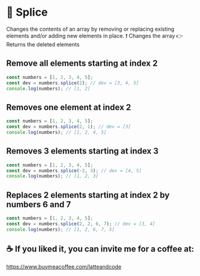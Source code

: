 # 🍕 Splice

Changes the contents of an array by removing or replacing existing elements and/or adding new elements in place.
❗️ Changes the array
👉 Returns the deleted elements

## Remove all elements starting at index 2

```js
const numbers = [1, 2, 3, 4, 5];
const dev = numbers.splice(2); // dev = [3, 4, 5]
console.log(numbers); // [1, 2]
```

## Removes one element at index 2

```js
const numbers = [1, 2, 3, 4, 5];
const dev = numbers.splice(2, 1); // dev = [3]
console.log(numbers); // [1, 2, 4, 5]
```

## Removes 3 elements starting at index 3

```js
const numbers = [1, 2, 3, 4, 5];
const dev = numbers.splice(-2, 3); // dev = [4, 5]
console.log(numbers); // [1, 2, 3]
```

## Replaces 2 elements starting at index 2 by numbers 6 and 7

```js
const numbers = [1, 2, 3, 4, 5];
const dev = numbers.splice(2, 2, 6, 7); // dev = [3, 4]
console.log(numbers); // [1, 2, 6, 7, 5]
```

## ☕️ If you liked it, you can invite me for a coffee at:

https://www.buymeacoffee.com/latteandcode
